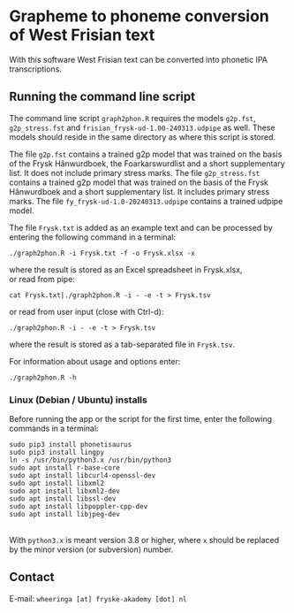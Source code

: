 # Grapheme to phoneme conversion of West Frisian text

With this software West Frisian text can be converted into phonetic IPA transcriptions.

## Running the command line script

The command line script `graph2phon.R` requires the models `g2p.fst`, `g2p_stress.fst` and `frisian_frysk-ud-1.00-240313.udpipe` as well. These models should reside in the same directory as where this script is stored.

The file `g2p.fst` contains a trained g2p model that was trained on the basis of the Frysk Hânwurdboek, the Foarkarswurdlist and a short supplementary list. It does not include primary stress marks. The file `g2p_stress.fst` contains a trained g2p model that was trained on the basis of the Frysk Hânwurdboek and a short supplementary list. It includes primary stress marks. The file `fy_frysk-ud-1.0-20240313.udpipe` contains a trained udpipe model.

The file `Frysk.txt` is added as an example text and can be processed by entering the following command in a terminal:

`./graph2phon.R -i Frysk.txt -f -o Frysk.xlsx -x`<br>

where the result is stored as an Excel spreadsheet in Frysk.xlsx,<br>
or read from pipe:

`cat Frysk.txt|./graph2phon.R -i - -e -t > Frysk.tsv`<br>

or read from user input (close with Ctrl-d):

`./graph2phon.R -i - -e -t > Frysk.tsv`<br>

where the result is stored as a tab-separated file in `Frysk.tsv`.

For information about usage and options enter:<br>

`./graph2phon.R -h`

### Linux (Debian / Ubuntu) installs

Before running the app or the script for the first time, enter the following commands in a terminal:<br>

`sudo pip3 install phonetisaurus`<br>
`sudo pip3 install lingpy`<br>
`ln -s /usr/bin/python3.x /usr/bin/python3`<br>
`sudo apt install r-base-core`<br>
`sudo apt install libcurl4-openssl-dev`<br>
`sudo apt install libxml2`<br>
`sudo apt install libxml2-dev`<br>
`sudo apt install libssl-dev`<br>
`sudo apt install libpoppler-cpp-dev`<br>
`sudo apt install libjpeg-dev`<br><br>

With `python3.x` is meant version 3.8 or higher, where `x` should be replaced by the minor version (or subversion) number.

## Contact

E-mail: `wheeringa [at] fryske-akademy [dot] nl`
